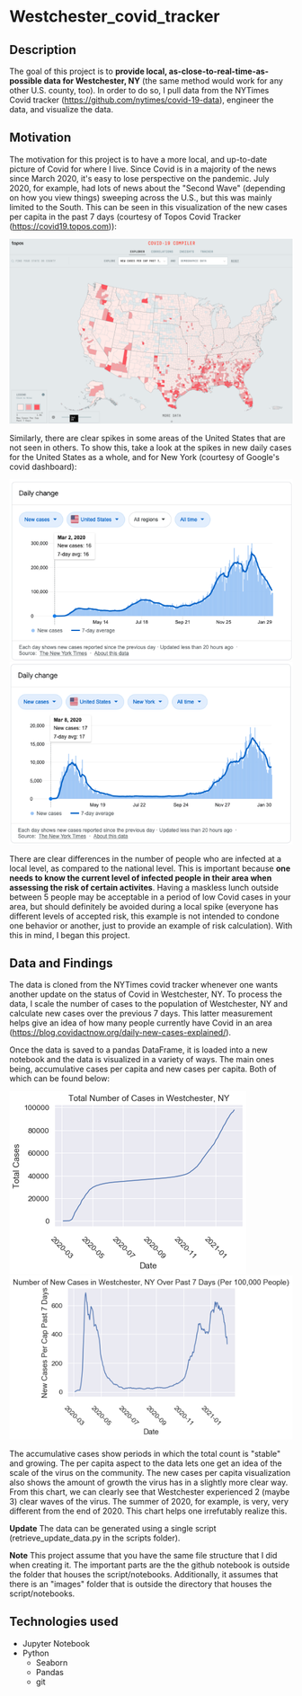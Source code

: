 # Westchester_covid_tracker

## Description
The goal of this project is to **provide local, as-close-to-real-time-as-possible data for Westchester, NY** (the same method would work for any other U.S. county, too). In order to do so, I pull data from the NYTimes Covid tracker (https://github.com/nytimes/covid-19-data), engineer the data, and visualize the data. 

## Motivation
The motivation for this project is to have a more local, and up-to-date picture of Covid for where I live. Since Covid is in a majority of the news since March 2020, it's easy to lose perspective on the pandemic. July 2020, for example, had lots of news about the "Second Wave" (depending on how you view things) sweeping across the U.S., but this was mainly limited to the South. This can be seen in this visualization of the new cases per capita in the past 7 days (courtesy of Topos Covid Tracker (https://covid19.topos.com)):

![Image showing the new cases in July 2020](./images/New_cases_per_cap_past_7_days_late_july.png)

Similarly, there are clear spikes in some areas of the United States that are not seen in others. To show this, take a look at the spikes in new daily cases for the United States as a whole, and for New York (courtesy of Google's covid dashboard):

![Image showing the total new US Cases](./images/New_cases_US.png)
![Image showing the total new NY Cases](./images/New_cases_ny.png)

There are clear differences in the number of people who are infected at a local level, as compared to the national level. This is important because **one needs to know the current level of infected people in their area when assessing the risk of certain activites**. Having a maskless lunch outside between 5 people may be acceptable in a period of low Covid cases in your area, but should definitely be avoided during a local spike (everyone has different levels of accepted risk, this example is not intended to condone one behavior or another, just to provide an example of risk calculation). With this in mind, I began this project.

## Data and Findings
The data is cloned from the NYTimes covid tracker whenever one wants another update on the status of Covid in Westchester, NY. To process the data, I scale the number of cases to the population of Westchester, NY and calculate new cases over the previous 7 days. This latter measurement helps give an idea of how many people currently have Covid in an area (https://blog.covidactnow.org/daily-new-cases-explained/). 

Once the data is saved to a pandas DataFrame, it is loaded into a new notebook and the data is visualized in a variety of ways. The main ones being, accumulative cases per capita and new cases per capita. Both of which can be found below:

![Image showing the accumulative cases in Westchester](./images/Plot_of_total_cases.png)
![Image showing the news cases in Westchester](./images/Plot_of_New_Cases_Per_Past_7_Days.png)

The accumulative cases show periods in which the total count is "stable" and growing. The per capita aspect to the data lets one get an idea of the scale of the virus on the community. The new cases per capita visualization also shows the amount of growth the virus has in a slightly more clear way. From this chart, we can clearly see that Westchester experienced 2 (maybe 3) clear waves of the virus. The summer of 2020, for example, is very, very different from the end of 2020. This chart helps one irrefutably realize this.

**Update**
The data can be generated using a single script (retrieve_update_data.py in the scripts folder). 

**Note** 
This project assume that you have the same file structure that I did when creating it. The important parts are the the github notebook is outside the folder that houses the script/notebooks. Additionally, it assumes that there is an "images" folder that is outside the directory that houses the script/notebooks.

## Technologies used
- Jupyter Notebook
- Python 
    - Seaborn
    - Pandas
    - git

